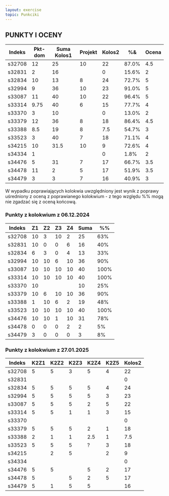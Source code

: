 ```yaml
---
layout: exercise
topic: Punkciki
---
```

## PUNKTY I OCENY

| Indeks | Pkt-dom | Suma Kolos1 | Projekt | Kolos2 | %&    | Ocena |
| ------ | ------- | ----------- | ------- | ------ | ----- | ----- |
| s32708 | 12      | 25          | 10      | 22     | 87.0% | 4.5   |
| s32831 | 2       | 16          |         | 0      | 15.6% | 2     |
| s32834 | 10      | 13          | 8       | 24     | 72.7% | 5     |
| s32994 | 9       | 36          | 10      | 23     | 91.0% | 5     |
| s33087 | 11      | 40          | 10      | 22     | 96.4% | 5     |
| s33314 | 9.75    | 40          | 6       | 15     | 77.7% | 4     |
| s33370 | 3       | 10          |         | 0      | 13.0% | 2     |
| s33379 | 12      | 36          | 8       | 18     | 86.4% | 4.5   |
| s33388 | 8.5     | 19          | 8       | 7.5    | 54.7% | 3     |
| s33523 | 3       | 40          | 7       | 18     | 71.1% | 4     |
| s34215 | 10      | 31.5        | 10      | 9      | 72.6% | 4     |
| s34334 | 1       |             |         | 0      | 1.8%  | 2     |
| s34476 | 5       | 31          | 7       | 17     | 66.7% | 3.5   |
| s34478 | 11      | 2           | 5       | 17     | 51.9% | 3.5   |
| s34479 | 3       | 3           | 7       | 16     | 40.9% | 3     |

W wypadku poprawiających kolokwia uwzględniony jest wynik z poprawy uśredniony z oceną z poprawianego kolokwium - z tego względu %% mogą nie zgadzać się z oceną końcową.

### Punkty z kolokwium z 06.12.2024

| Indeks | Z1 | Z2 | Z3 | Z4 | Suma | %%   |
| ------ | -- | -- | -- | -- | ---- | ---- |
| s32708 | 10 | 3  | 10 | 2  | 25   | 63%  |
| s32831 | 10 | 0  | 0  | 6  | 16   | 40%  |
| s32834 | 6  | 3  | 0  | 4  | 13   | 33%  |
| s32994 | 10 | 10 | 6  | 10 | 36   | 90%  |
| s33087 | 10 | 10 | 10 | 10 | 40   | 100% |
| s33314 | 10 | 10 | 10 | 10 | 40   | 100% |
| s33370 | 10 |    |    |    | 10   | 25%  |
| s33379 | 10 | 6  | 10 | 10 | 36   | 90%  |
| s33388 | 1  | 10 | 6  | 2  | 19   | 48%  |
| s33523 | 10 | 10 | 10 | 10 | 40   | 100% |
| s34476 | 10 | 10 | 1  | 10 | 31   | 78%  |
| s34478 | 0  | 0  | 0  | 2  | 2    | 5%   |
| s34479 | 3  | 0  | 0  | 0  | 3    | 8%   |

### Punkty z kolokwium z 27.01.2025

| Indeks | K2Z1 | K2Z2 | K2Z3 | K2Z4 | K2Z5 | Kolos2 |
| ------ | ---- | ---- | ---- | ---- | ---- | ------ |
| s32708 | 5    | 5    | 3    | 5    | 4    | 22     |
| s32831 |      |      |      |      |      | 0      |
| s32834 | 5    | 5    | 5    | 5    | 4    | 24     |
| s32994 | 5    | 5    | 5    | 5    | 3    | 23     |
| s33087 | 5    | 5    | 5    | 2    | 5    | 22     |
| s33314 | 5    | 5    | 1    | 1    | 3    | 15     |
| s33370 |      |      |      |      |      | 0      |
| s33379 | 5    | 5    | 5    | 2    | 1    | 18     |
| s33388 | 2    | 1    | 1    | 2.5  | 1    | 7.5    |
| s33523 | 5    | 5    | 5    | ?    | 3    | 18     |
| s34215 |      | 2    | 5    |      | 2    | 9      |
| s34334 |      |      |      |      |      | 0      |
| s34476 | 5    | 5    |      | 5    | 2    | 17     |
| s34478 | 5    |      | 5    | 2    | 5    | 17     |
| s34479 | 5    | 1    | 5    | 5    |      | 16     |